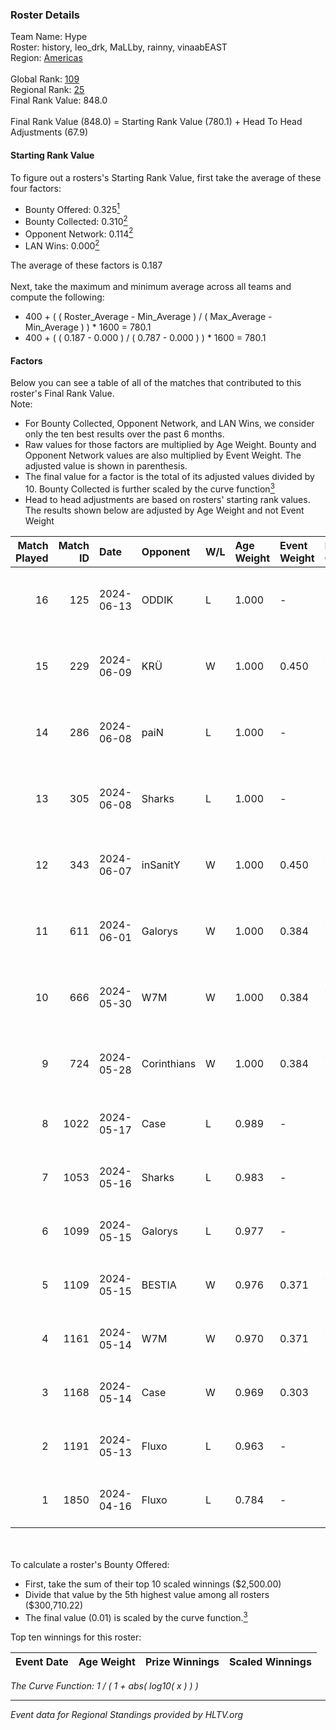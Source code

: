 ### Roster Details<br />
Team Name: Hype<br />
Roster: history, leo_drk, MaLLby, rainny, vinaabEAST<br />
Region: [Americas]( ../standings_americas.md)<br />
<br />
Global Rank: [109](../standings_global.md)<br />
Regional Rank: [25]( ../standings_americas.md)<br />
Final Rank Value:  848.0<br />
<br />
Final Rank Value (848.0) = Starting Rank Value (780.1) + Head To Head Adjustments (67.9)<br />

#### Starting Rank Value<br />
To figure out a rosters's Starting Rank Value, first take the average of these four factors:<br />
- Bounty Offered: 0.325[<sup>1</sup>](#table2)
- Bounty Collected: 0.310[<sup>2</sup>](#table1)
- Opponent Network: 0.114[<sup>2</sup>](#table1)
- LAN Wins: 0.000[<sup>2</sup>](#table1)

The average of these factors is 0.187<br />
<br />
Next, take the maximum and minimum average across all teams and compute the following:<br />
- 400 + ( ( Roster_Average - Min_Average ) / ( Max_Average - Min_Average ) ) * 1600 = 780.1
- 400 + ( ( 0.187 - 0.000 ) / ( 0.787 - 0.000 ) ) * 1600 = 780.1


#### Factors<br />
Below you can see a table of all of the matches that contributed to this roster's Final Rank Value.<br />
Note:<br />

- For Bounty Collected, Opponent Network, and LAN Wins, we consider only the ten best results over the past 6 months.
- Raw values for those factors are multiplied by Age Weight. Bounty and Opponent Network values are also multiplied by Event Weight. The adjusted value is shown in parenthesis.
- The final value for a factor is the total of its adjusted values divided by 10. Bounty Collected is further scaled by the curve function[<sup>3</sup>](#curveFunction)
- Head to head adjustments are based on rosters' starting rank values. The results shown below are adjusted by Age Weight and not Event Weight
<span id="table1"></span><br />


| Match Played | Match ID | Date       | Opponent    | W/L | Age Weight | Event Weight | Bounty Collected | Opponent Network | LAN Wins  | H2H Adj. | Roster                                       |
| -: | -: | :- | :- | :- | :- | :- | :- | :- | :- | -: | :- |
|           16 |      125 | 2024-06-13 | ODDIK       | L   | 1.000      | -            | -                | -                | -         |   -11.95 | history, leo_drk, MaLLby, rainny, vinaabEAST |
|           15 |      229 | 2024-06-09 | KRÜ         | W   | 1.000      | 0.450        | 0.024 (0.011)    | 0.150 (0.068)    | 0 (0.000) |    13.87 | history, leo_drk, MaLLby, rainny, vinaabEAST |
|           14 |      286 | 2024-06-08 | paiN        | L   | 1.000      | -            | -                | -                | -         |    -0.98 | history, leo_drk, MaLLby, rainny, vinaabEAST |
|           13 |      305 | 2024-06-08 | Sharks      | L   | 1.000      | -            | -                | -                | -         |    -7.13 | history, leo_drk, MaLLby, rainny, vinaabEAST |
|           12 |      343 | 2024-06-07 | inSanitY    | W   | 1.000      | 0.450        | 0.020 (0.009)    | 0.315 (0.142)    | 0 (0.000) |    19.40 | history, leo_drk, MaLLby, rainny, vinaabEAST |
|           11 |      611 | 2024-06-01 | Galorys     | W   | 1.000      | 0.384        | 0.023 (0.009)    | 0.517 (0.199)    | 0 (0.000) |    17.73 | history, leo_drk, MaLLby, rainny, vinaabEAST |
|           10 |      666 | 2024-05-30 | W7M         | W   | 1.000      | 0.384        | 0.001 (0.000)    | 0.364 (0.140)    | 0 (0.000) |    12.80 | history, leo_drk, MaLLby, rainny, vinaabEAST |
|            9 |      724 | 2024-05-28 | Corinthians | W   | 1.000      | 0.384        | 0.008 (0.003)    | 0.191 (0.073)    | 0 (0.000) |    10.05 | history, leo_drk, MaLLby, rainny, vinaabEAST |
|            8 |     1022 | 2024-05-17 | Case        | L   | 0.989      | -            | -                | -                | -         |   -11.92 | history, leo_drk, MaLLby, r1see, rainny      |
|            7 |     1053 | 2024-05-16 | Sharks      | L   | 0.983      | -            | -                | -                | -         |    -7.02 | BALEROSTYLE, history, leo_drk, r1see, rainny |
|            6 |     1099 | 2024-05-15 | Galorys     | L   | 0.977      | -            | -                | -                | -         |   -13.24 | history, leo_drk, MaLLby, r1see, rainny      |
|            5 |     1109 | 2024-05-15 | BESTIA      | W   | 0.976      | 0.371        | 0.052 (0.019)    | 0.594 (0.215)    | 0 (0.000) |    20.84 | history, leo_drk, MaLLby, r1see, rainny      |
|            4 |     1161 | 2024-05-14 | W7M         | W   | 0.970      | 0.371        | 0.001 (0.000)    | 0.364 (0.131)    | 0 (0.000) |    14.74 | history, leo_drk, MaLLby, r1see, rainny      |
|            3 |     1168 | 2024-05-14 | Case        | W   | 0.969      | 0.303        | 0.026 (0.008)    | 0.579 (0.170)    | 0 (0.000) |    17.34 | history, leo_drk, MaLLby, r1see, rainny      |
|            2 |     1191 | 2024-05-13 | Fluxo       | L   | 0.963      | -            | -                | -                | -         |    -3.30 | history, leo_drk, MaLLby, r1see, rainny      |
|            1 |     1850 | 2024-04-16 | Fluxo       | L   | 0.784      | -            | -                | -                | -         |    -3.31 | history, leo_drk, MaLLby, r1see, rainny      |

<br />
<span id="table2"></span><br />
To calculate a roster's Bounty Offered:<br />

- First, take the sum of their top 10 scaled winnings ($2,500.00)
- Divide that value by the 5th highest value among all rosters ($300,710.22)
- The final value (0.01) is scaled by the curve function.[<sup>3</sup>](#curveFunction)

Top ten winnings for this roster:<br />

| Event Date | Age Weight | Prize Winnings | Scaled Winnings |
| :- | -: | :- | :- |


<span id="curveFunction"></span>_The Curve Function: 1 / ( 1 + abs( log10( x ) ) )_<br />

---
_Event data for Regional Standings provided by HLTV.org_<br />
